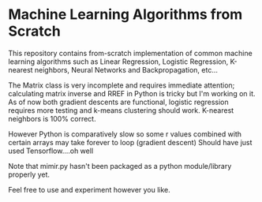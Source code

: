 # Machine Learning Algorithms from Scratch

This repository contains from-scratch implementation of common machine learning algorithms such as Linear Regression, Logistic Regression, K-nearest neighbors, Neural Networks and Backpropagation, etc...

The Matrix class is very incomplete and requires immediate attention; calculating matrix inverse and RREF in Python is tricky but I'm working on it.
As of now both gradient descents are functional, logistic regression requires more testing and k-means clustering should work. K-nearest neighbors is 100% correct. 

However Python is comparatively slow so some r values combined with certain arrays may take forever to loop (gradient descent)
Should have just used Tensorflow....oh well

Note that mimir.py hasn't been packaged as a python module/library properly yet.

Feel free to use and experiment however you like.
